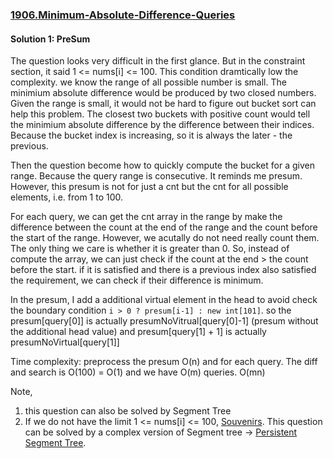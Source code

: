### [1906.Minimum-Absolute-Difference-Queries](https://leetcode.com/problems/minimum-absolute-difference-queries/)

#### Solution 1: PreSum

The question looks very difficult in the first glance. But in the constraint section, it said  1 <= nums[i] <= 100. This condition dramtically low the complexity. we know the range of all possible number is small. The minimium absolute difference would be produced by two closed numbers. Given the range is small, it would not be hard to figure out bucket sort can help this problem. The closest two buckets with positive count would tell the minimium absolute difference by the difference between their indices. Because the bucket index is increasing, so it is always the later - the previous. 

Then the question become how to quickly compute the bucket for a given range. Because the query range is consecutive. It reminds me presum. However, this presum is not for just a cnt but the cnt for all possible elements, i.e. from 1 to 100.

For each query, we can get the cnt array in the range by make the difference between the count at the end of the range and the count before the start of the range. However, we acutally do not need really count them. The only thing we care is whether it is greater than 0. So, instead of compute the array, we can just check if the count at the end > the count before the start. if it is satisfied and there is a previous index also satisfied the requirement, we can check if their difference is minimum.

In the presum, I add a additional virtual element in the head to avoid check the boundary condition `i > 0 ? presum[i-1] : new int[101]`. so the presum[query[0]] is actually presumNoVitrual[query[0]-1] (presum without the additional head value) and presum[query[1] + 1] is actually presumNoVirtual[query[1]]

Time complexity: preprocess the presum O(n) and for each query. The diff and search is O(100) = O(1) and we have O(m) queries. O(mn) 

Note,
1. this question can also be solved by Segment Tree
2. If we do not have the limit 1 <= nums[i] <= 100, [Souvenirs](https://codeforces.com/contest/765/problem/F). This question can be solved by a complex version of Segment tree -> [Persistent Segment Tree](https://usaco.guide/adv/persistent?lang=cpp#persistent-segment-tree).